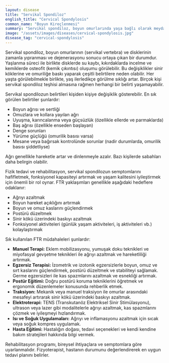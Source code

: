 ```yaml
---
layout: disease
title: "Servikal Spondiloz"
english_title: "Cervical Spondylosis"
common_name: "Boyun Kireçlenmesi"
summary: "Servikal spondiloz, boyun omurlarında yaşa bağlı olarak meydana gelen dejeneratif değişiklikleri ifade eder ve genellikle boyun ağrısı ve sertliğine yol açar."
image: "/assets/images/diseases/cervical-spondylosis.jpg"
disease_tag: "cervical-spondylosis"
---
```





Servikal spondiloz, boyun omurlarının (servikal vertebra) ve disklerinin zamanla yıpranması ve dejenerasyonu sonucu ortaya çıkan bir durumdur. Yaşlanma süreci ile birlikte disklerde su kaybı, kıkırdaklarda incelme ve kemiklerde osteofit (kemik çıkıntısı) oluşumu görülebilir. Bu değişiklikler sinir köklerine ve omuriliğe baskı yaparak çeşitli belirtilere neden olabilir. Her yaşta görülebilmekle birlikte, yaş ilerledikçe görülme sıklığı artar. Birçok kişi servikal spondiloz teşhisi almasına rağmen herhangi bir belirti yaşamayabilir.


Servikal spondilozun belirtileri kişiden kişiye değişiklik gösterebilir. En sık görülen belirtiler şunlardır:

*   Boyun ağrısı ve sertliği
*   Omuzlara ve kollara yayılan ağrı
*   Uyuşma, karıncalanma veya güçsüzlük (özellikle ellerde ve parmaklarda)
*   Baş ağrısı (özellikle enseden başlayan)
*   Denge sorunları
*   Yürüme güçlüğü (omurilik basısı varsa)
*   Mesane veya bağırsak kontrolünde sorunlar (nadir durumlarda, omurilik basısı şiddetliyse)

Ağrı genellikle hareketle artar ve dinlenmeyle azalır. Bazı kişilerde sabahları daha belirgin olabilir.


Fizik tedavi ve rehabilitasyon, servikal spondilozun semptomlarını hafifletmek, fonksiyonel kapasiteyi artırmak ve yaşam kalitesini iyileştirmek için önemli bir rol oynar. FTR yaklaşımları genellikle aşağıdaki hedeflere odaklanır:

*   Ağrıyı azaltmak
*   Boyun hareket açıklığını artırmak
*   Boyun ve omuz kaslarını güçlendirmek
*   Postürü düzeltmek
*   Sinir kökü üzerindeki baskıyı azaltmak
*   Fonksiyonel aktiviteleri (günlük yaşam aktiviteleri, iş aktiviteleri vb.) kolaylaştırmak

Sık kullanılan FTR müdahaleleri şunlardır:

*   **Manuel Terapi:** Eklem mobilizasyonu, yumuşak doku teknikleri ve miyofasyal gevşetme teknikleri ile ağrıyı azaltmak ve hareketliliği artırmak.
*   **Egzersiz Terapisi:** İzometrik ve izotonik egzersizlerle boyun, omuz ve sırt kaslarını güçlendirmek, postürü düzeltmek ve stabiliteyi sağlamak. Germe egzersizleri ile kas spazmlarını azaltmak ve esnekliği artırmak.
*   **Postür Eğitimi:** Doğru postürü koruma tekniklerini öğretmek ve ergonomik düzenlemeler konusunda rehberlik etmek.
*   **Traksiyon:** Mekanik veya manuel traksiyon ile omurlar arasındaki mesafeyi artırarak sinir kökü üzerindeki baskıyı azaltmak.
*   **Elektroterapi:** TENS (Transkutanöz Elektriksel Sinir Stimülasyonu), ultrason veya lazer gibi modalitelerle ağrıyı azaltmak, kas spazmlarını çözmek ve iyileşmeyi hızlandırmak.
*   **Isı ve Soğuk Uygulamaları:** Ağrıyı ve inflamasyonu azaltmak için sıcak veya soğuk kompres uygulamak.
*   **Hasta Eğitimi:** Hastalığın doğası, tedavi seçenekleri ve kendi kendine bakım stratejileri hakkında bilgi vermek.

Rehabilitasyon programı, bireysel ihtiyaçlara ve semptomlara göre uyarlanmalıdır. Fizyoterapist, hastanın durumunu değerlendirerek en uygun tedavi planını belirler.

